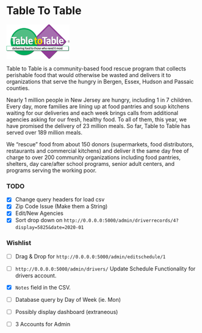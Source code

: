 # Table To Table

![Table to Table Logo](./static/t2t_logo.png)


Table to Table is a community-based food rescue program that collects perishable food that would otherwise be wasted and delivers it to organizations that serve the hungry in Bergen, Essex, Hudson and Passaic counties.

Nearly 1 million people in New Jersey are hungry, including 1 in 7 children. Every day, more families are lining up at food pantries and soup kitchens waiting for our deliveries and each week brings calls from additional agencies asking for our fresh, healthy food. To all of them, this year, we have promised the delivery of 23 million meals. So far, Table to Table has served over 189 million meals.

We “rescue” food from about 150 donors (supermarkets, food distributors, restaurants and commercial kitchens) and deliver it the same day free of charge to over 200 community organizations including food pantries, shelters, day care/after school programs, senior adult centers, and programs serving the working poor.


### TODO

- [x] Change query headers for load csv
- [x] Zip Code Issue (Make them a String)
- [x] Edit/New Agencies
- [x] Sort drop down on `http://0.0.0.0:5000/admin/driverrecords/4?display=5825&date=2020-01`

### Wishlist

- [ ] Drag & Drop for `http://0.0.0.0:5000/admin/editschedule/1`
- [ ] `http://0.0.0.0:5000/admin/drivers/` Update Schedule Functionality for drivers account.
- [x] `Notes` field in the CSV. 
- [ ] Database query by Day of Week (ie. Mon)
- [ ] Possibly display dashboard (extraneous)
- [ ] 3 Accounts for Admin


